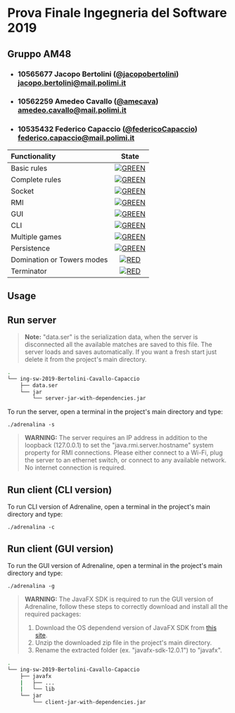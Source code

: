 # Prova Finale Ingegneria del Software 2019
## Gruppo AM48

- ###   10565677    Jacopo Bertolini   ([@jacopobertolini](https://github.com/jacopobertolini))<br>jacopo.bertolini@mail.polimi.it
- ###   10562259    Amedeo Cavallo     ([@amecava](https://github.com/amecava))<br>amedeo.cavallo@mail.polimi.it
- ###   10535432    Federico Capaccio  ([@federicoCapaccio](https://github.com/federicoCapaccio))<br>federico.capaccio@mail.polimi.it


| Functionality | State |
|:-----------------------|:------------------------------------:|
| Basic rules | [![GREEN](https://placehold.it/15/44bb44/44bb44)](#) |
| Complete rules | [![GREEN](https://placehold.it/15/44bb44/44bb44)](#) |
| Socket | [![GREEN](https://placehold.it/15/44bb44/44bb44)](#) |
| RMI | [![GREEN](https://placehold.it/15/44bb44/44bb44)](#) |
| GUI | [![GREEN](https://placehold.it/15/44bb44/44bb44)](#) |
| CLI | [![GREEN](https://placehold.it/15/44bb44/44bb44)](#) |
| Multiple games | [![GREEN](https://placehold.it/15/44bb44/44bb44)](#) |
| Persistence | [![GREEN](https://placehold.it/15/44bb44/44bb44)](#) |
| Domination or Towers modes | [![RED](https://placehold.it/15/f03c15/f03c15)](#) |
| Terminator | [![RED](https://placehold.it/15/f03c15/f03c15)](#) |

<!--
[![RED](https://placehold.it/15/f03c15/f03c15)](#)
[![YELLOW](https://placehold.it/15/ffdd00/ffdd00)](#)
[![GREEN](https://placehold.it/15/44bb44/44bb44)](#)
-->

## Usage


## Run server 
>**Note:** "data.ser" is the serialization data, when the server is disconnected all the available matches are saved to this file. The server loads and saves automatically. If you want a fresh start just delete it from the project's main directory.

```bash
.
└── ing-sw-2019-Bertolini-Cavallo-Capaccio
    ├── data.ser
    └── jar
        └── server-jar-with-dependencies.jar
```


To run the server, open a terminal in the project's main directory and type:

``
./adrenalina -s 
``

>**WARNING:** The server requires an IP address in addition to the loopback (127.0.0.1) to set the "java.rmi.server.hostname" system property for RMI connections. Please either connect to a Wi-Fi, plug the server to an ethernet switch, or connect to any available network. No internet connection is required.

## Run client (CLI version)

To run CLI version of Adrenaline, open a terminal in the project's main directory and type:

``
./adrenalina -c 
``

## Run client (GUI version) 

To run the GUI version of Adrenaline, open a terminal in the project's main directory and type:

``
./adrenalina -g 
``

>**WARNING:** The JavaFX SDK is required to run the GUI version of Adrenaline, follow these steps to correctly download and install all the required packages:
>1. Download the OS dependend version of JavaFX SDK from [this site](https://openjfx.io/).
>2. Unzip the downloaded zip file in the project's main directory.
>3. Rename the extracted folder (ex. "javafx-sdk-12.0.1") to "javafx".

```bash
.
└── ing-sw-2019-Bertolini-Cavallo-Capaccio
    ├── javafx
    |   ├── ...
    |   └── lib
    └── jar
        └── client-jar-with-dependencies.jar
```
